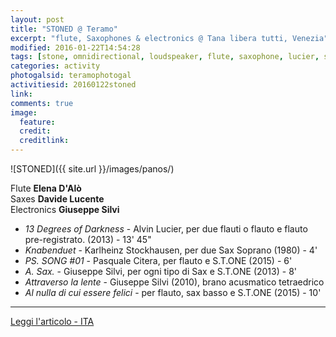```yaml
---
layout: post
title: "STONED @ Teramo"
excerpt: "flute, Saxophones & electronics @ Tana libera tutti, Venezia"
modified: 2016-01-22T14:54:28
tags: [stone, omnidirectional, loudspeaker, flute, saxophone, lucier, stockhausen, citera]
categories: activity
photogalsid: teramophotogal
activitiesid: 20160122stoned
link:
comments: true
image:
  feature:
  credit:
  creditlink:
---
```


![STONED]({{ site.url }}/images/panos/)

Flute **Elena D'Alò**    
Saxes **Davide Lucente**    
Electronics **Giuseppe Silvi**


- *13 Degrees of Darkness* - Alvin Lucier, per due flauti o flauto e flauto pre-registrato. (2013) - 13' 45"
- *Knabenduet* - Karlheinz Stockhausen, per due Sax Soprano (1980) - 4'
- *PS. SONG \#01* - Pasquale Citera, per flauto e S.T.ONE (2015) - 6'
- *A. Sax.* - Giuseppe Silvi, per ogni tipo di Sax e S.T.ONE (2013) - 8'
- *Attraverso la lente* - Giuseppe Silvi (2010), brano acusmatico tetraedrico
- *Al nulla di cui essere felici* - per flauto, sax basso e S.T.ONE (2015) - 10'

---

[Leggi l'articolo - ITA]()
